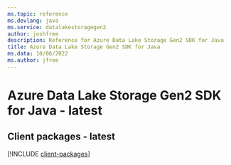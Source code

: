 ```yaml
---
ms.topic: reference
ms.devlang: java
ms.service: datalakestoragegen2
author: joshfree
description: Reference for Azure Data Lake Storage Gen2 SDK for Java
title: Azure Data Lake Storage Gen2 SDK for Java
ms.data: 10/06/2022
ms.author: jfree
---
```

# Azure Data Lake Storage Gen2 SDK for Java - latest

## Client packages - latest
[!INCLUDE [client-packages](data-lake-storage-gen2-client-index.md)]